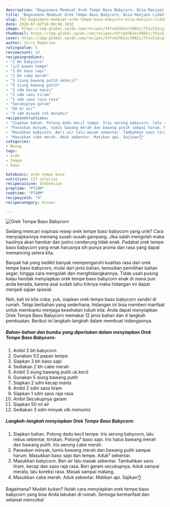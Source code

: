 ```yaml
---
description: "Bagaimana Membuat Orek Tempe Baso Babycorn, Bisa Manjain Lidah"
title: "Bagaimana Membuat Orek Tempe Baso Babycorn, Bisa Manjain Lidah"
slug: 191-bagaimana-membuat-orek-tempe-baso-babycorn-bisa-manjain-lidah
date: 2020-07-02T16:00:08.103Z
image: https://img-global.cpcdn.com/recipes/43fcbd362ec5002c/751x532cq70/orek-tempe-baso-babycorn-foto-resep-utama.jpg
thumbnail: https://img-global.cpcdn.com/recipes/43fcbd362ec5002c/751x532cq70/orek-tempe-baso-babycorn-foto-resep-utama.jpg
cover: https://img-global.cpcdn.com/recipes/43fcbd362ec5002c/751x532cq70/orek-tempe-baso-babycorn-foto-resep-utama.jpg
author: Jerry Roberson
ratingvalue: 5
reviewcount: 14
recipeingredient:
- "2 bh babycorn"
- "1/2 papan tempe"
- "3 bh baso sapi"
- "2 bh cabe merah"
- "3 siung bawang putih ukkecil"
- "5 siung bawang putih"
- "2 sdm kecap manis"
- "2 sdm saos tiram"
- "1 sdm saos raja rasa"
- "Secukupnya garam"
- "50 ml air"
- "3 sdm minyak utk menumis"
recipeinstructions:
- "Siapkan bahan. Potong dadu kecil tempe. Iris serong babycorn, lalu rebus sebentar, tiriskan. Potong² baso sapi. Iris halus bawang merah dan bawang putih. Iris serong cabe merah."
- "Panaskan minyak, tumis bawang merah dan bawang putih sampai harum. Masukkan baso sapi dan tempe. Aduk² sebentar."
- "Masukkan babycorn. Beri air lalu masak sebentar. Tambahkan saos tiram, kecap dan saos raja rasa. Beri garam secukupnya. Aduk sampai merata, lalu koreksi rasa. Masak sampai matang."
- "Masukkan cabe merah. Aduk sebentar. Matikan api. Sajikan👌"
categories:
- Resep
tags:
- orek
- tempe
- baso

katakunci: orek tempe baso 
nutrition: 117 calories
recipecuisine: Indonesian
preptime: "PT28M"
cooktime: "PT40M"
recipeyield: "4"
recipecategory: Dinner

---
```



![Orek Tempe Baso Babycorn](https://img-global.cpcdn.com/recipes/43fcbd362ec5002c/751x532cq70/orek-tempe-baso-babycorn-foto-resep-utama.jpg)

Sedang mencari inspirasi resep orek tempe baso babycorn yang unik? Cara menyiapkannya memang susah-susah gampang. Jika salah mengolah maka hasilnya akan hambar dan justru cenderung tidak enak. Padahal orek tempe baso babycorn yang enak harusnya sih punya aroma dan rasa yang dapat memancing selera kita.

Banyak hal yang sedikit banyak mempengaruhi kualitas rasa dari orek tempe baso babycorn, mulai dari jenis bahan, kemudian pemilihan bahan segar, hingga cara mengolah dan menghidangkannya. Tidak usah pusing kalau hendak menyiapkan orek tempe baso babycorn enak di mana pun anda berada, karena asal sudah tahu triknya maka hidangan ini dapat menjadi sajian spesial.




Nah, kali ini kita coba, yuk, siapkan orek tempe baso babycorn sendiri di rumah. Tetap berbahan yang sederhana, hidangan ini bisa memberi manfaat untuk membantu menjaga kesehatan tubuh kita. Anda dapat menyiapkan Orek Tempe Baso Babycorn memakai 12 jenis bahan dan 4 langkah pembuatan. Berikut ini langkah-langkah dalam membuat hidangannya.

<!--inarticleads1-->

##### Bahan-bahan dan bumbu yang diperlukan dalam menyiapkan Orek Tempe Baso Babycorn:

1. Ambil 2 bh babycorn
1. Gunakan 1/2 papan tempe
1. Siapkan 3 bh baso sapi
1. Sediakan 2 bh cabe merah
1. Ambil 3 siung bawang putih uk.kecil
1. Gunakan 5 siung bawang putih
1. Siapkan 2 sdm kecap manis
1. Ambil 2 sdm saos tiram
1. Siapkan 1 sdm saos raja rasa
1. Ambil Secukupnya garam
1. Siapkan 50 ml air
1. Sediakan 3 sdm minyak utk menumis




<!--inarticleads2-->

##### Langkah-langkah menyiapkan Orek Tempe Baso Babycorn:

1. Siapkan bahan. Potong dadu kecil tempe. Iris serong babycorn, lalu rebus sebentar, tiriskan. Potong² baso sapi. Iris halus bawang merah dan bawang putih. Iris serong cabe merah.
1. Panaskan minyak, tumis bawang merah dan bawang putih sampai harum. Masukkan baso sapi dan tempe. Aduk² sebentar.
1. Masukkan babycorn. Beri air lalu masak sebentar. Tambahkan saos tiram, kecap dan saos raja rasa. Beri garam secukupnya. Aduk sampai merata, lalu koreksi rasa. Masak sampai matang.
1. Masukkan cabe merah. Aduk sebentar. Matikan api. Sajikan👌




Bagaimana? Mudah bukan? Itulah cara menyiapkan orek tempe baso babycorn yang bisa Anda lakukan di rumah. Semoga bermanfaat dan selamat mencoba!
